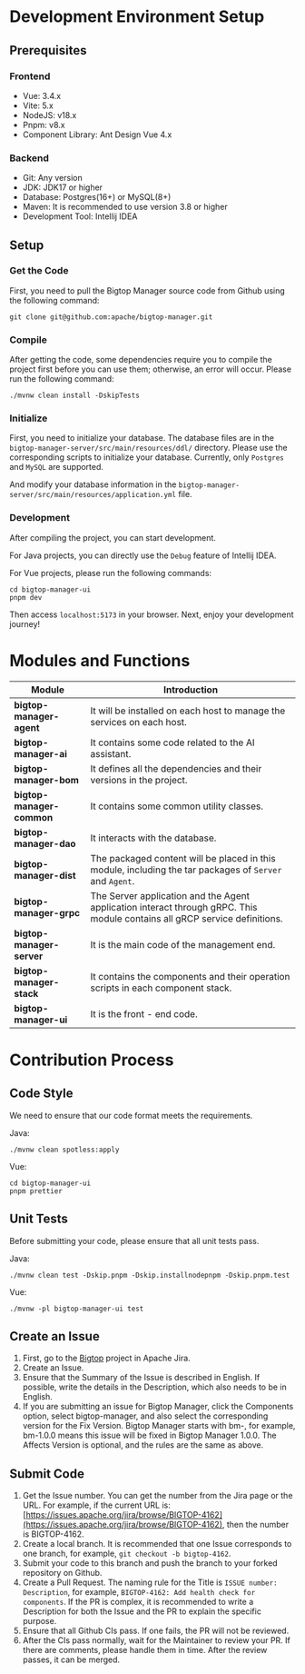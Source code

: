 # Development Environment Setup

## Prerequisites

### Frontend
* Vue: 3.4.x
* Vite: 5.x
* NodeJS: v18.x
* Pnpm: v8.x
* Component Library: Ant Design Vue 4.x

### Backend
* Git: Any version
* JDK: JDK17 or higher
* Database: Postgres(16+) or MySQL(8+)
* Maven: It is recommended to use version 3.8 or higher
* Development Tool: Intellij IDEA

## Setup

### Get the Code
First, you need to pull the Bigtop Manager source code from Github using the following command:

`git clone git@github.com:apache/bigtop-manager.git`

### Compile
After getting the code, some dependencies require you to compile the project first before you can use them; otherwise, an error will occur. Please run the following command:

`./mvnw clean install -DskipTests`

### Initialize
First, you need to initialize your database. The database files are in the `bigtop-manager-server/src/main/resources/ddl/` directory. Please use the corresponding scripts to initialize your database. Currently, only `Postgres` and `MySQL` are supported.

And modify your database information in the `bigtop-manager-server/src/main/resources/application.yml` file.

### Development
After compiling the project, you can start development.

For Java projects, you can directly use the `Debug` feature of Intellij IDEA.

For Vue projects, please run the following commands:

```
cd bigtop-manager-ui
pnpm dev
```

Then access `localhost:5173` in your browser. Next, enjoy your development journey!

# Modules and Functions
| Module                    | Introduction                                                                                                               | 
|---------------------------|----------------------------------------------------------------------------------------------------------------------------|
| **bigtop-manager-agent**  | It will be installed on each host to manage the services on each host.                                                     |
| **bigtop-manager-ai**     | It contains some code related to the AI assistant.                                                                         |
| **bigtop-manager-bom**    | It defines all the dependencies and their versions in the project.                                                         |
| **bigtop-manager-common** | It contains some common utility classes.                                                                                   |
| **bigtop-manager-dao**    | It interacts with the database.                                                                                            |
| **bigtop-manager-dist**   | The packaged content will be placed in this module, including the tar packages of `Server` and `Agent`.                    |
| **bigtop-manager-grpc**   | The Server application and the Agent application interact through gRPC. This module contains all gRCP service definitions. |
| **bigtop-manager-server** | It is the main code of the management end.                                                                                 |
| **bigtop-manager-stack**  | It contains the components and their operation scripts in each component stack.                                            |
| **bigtop-manager-ui**     | It is the front - end code.                                                                                                |

# Contribution Process

## Code Style
We need to ensure that our code format meets the requirements.

Java:
```
./mvnw clean spotless:apply
```

Vue:
```
cd bigtop-manager-ui
pnpm prettier
```

## Unit Tests
Before submitting your code, please ensure that all unit tests pass.

Java:
```
./mvnw clean test -Dskip.pnpm -Dskip.installnodepnpm -Dskip.pnpm.test
```

Vue:
```
./mvnw -pl bigtop-manager-ui test
```

## Create an Issue
1. First, go to the [Bigtop](https://issues.apache.org/jira/projects/BIGTOP) project in Apache Jira.
2. Create an Issue.
3. Ensure that the Summary of the Issue is described in English. If possible, write the details in the Description, which also needs to be in English.
4. If you are submitting an issue for Bigtop Manager, click the Components option, select bigtop-manager, and also select the corresponding version for the Fix Version. Bigtop Manager starts with bm-, for example, bm-1.0.0 means this issue will be fixed in Bigtop Manager 1.0.0. The Affects Version is optional, and the rules are the same as above.

## Submit Code
1. Get the Issue number. You can get the number from the Jira page or the URL. For example, if the current URL is: [https://issues.apache.org/jira/browse/BIGTOP-4162](https://issues.apache.org/jira/browse/BIGTOP-4162), then the number is BIGTOP-4162.
2. Create a local branch. It is recommended that one Issue corresponds to one branch, for example, `git checkout -b bigtop-4162`.
3. Submit your code to this branch and push the branch to your forked repository on Github.
4. Create a Pull Request. The naming rule for the Title is `ISSUE number: Description`, for example, `BIGTOP-4162: Add health check for components`. If the PR is complex, it is recommended to write a Description for both the Issue and the PR to explain the specific purpose.
5. Ensure that all Github CIs pass. If one fails, the PR will not be reviewed.
6. After the CIs pass normally, wait for the Maintainer to review your PR. If there are comments, please handle them in time. After the review passes, it can be merged.